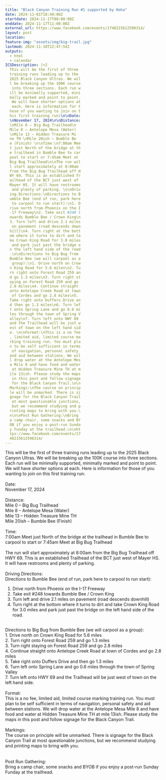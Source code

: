 ```yaml
---
title: "Black Canyon Training Run #1 supported by Hoka"
date: 2024-11-01T18:49:00Z
startdate: 2024-11-17T08:00:00Z
enddate: 2024-11-17T11:00:00Z
external_url: https://www.facebook.com/events/1748215612596314/
layout: post
location: 
feature-img: "assets/img/big-trail.jpg"
lastmod: 2024-11-18T22:47:54Z
outputs:
  - html
  - calendar
ICSDescription: |+2
  This will be the first of three   training runs leading up to the   2025 Black Canyon Ultras. We wil  l be breaking up the 100K course   into three sections. Each run w  ill be minimally supported, mini  mally marked and point to point.   We will have shorter options at   each. Here is information for t  hose of you wanting to join on t  his first training run:\n\nDate:  \nNovember 17, 2024\n\nDistance:  \nMile 0 – Big Bug Trailhead\n  Mile 8 – Antelope Mesa (Water)  \nMile 13 – Hidden Treasure Mi  ne TH \nMile 20ish – Bumble Be  e (Finish) \n\nTime:\n7:00am Mee  t just North of the bridge at th  e trailhead in Bumble Bee to car  pool to start or 7:45am Meet at   Big Bug Trailhead\n\nThe run wil  l start approximately at 8:00am   from the Big Bug Trailhead off H  WY 69. This is an established Tr  ailhead of the BCT just west of   Mayer HS. It will have restrooms   and plenty of parking. \n\nDriv  ing Directions:\nDirections to B  umble Bee (end of run, park here   to carpool to run start):\n1. D  rive north from Phoenix on the I  -17 Freeway\n2. Take exit #248 t  owards Bumble Bee / Crown King\n  3. Turn left and drive 2.1 miles   on pavement (road descends down  hill)\n4. Turn right at the bott  om where it turns to dirt and ta  ke Crown King Road for 3.0 miles   and park just past the bridge o  n the left hand side of the road  .\n\nDirections to Big Bug from   Bumble Bee (we will carpool as a   group):\n1. Drive north on Crow  n King Road for 5.6 miles\n2. Tu  rn right onto Forest Road 259 an  d go 1.3 miles\n3. Turn right st  aying on Forest Road 259 and go   2.8 miles\n4. Continue straight   onto Antelope Creek Road at town   of Cordes and go 2.8 miles\n5.   Take right onto Duffers Drive an  d then go 1.3 miles\n6. Turn lef  t onto Spring Lane and go 0.6 mi  les through the town of Spring V  alley\n7. Turn left onto HWY 69   and the Trailhead will be just w  est of town on the left hand sid  e. \n\nFormat:\nThis is a no fee  , limited aid, limited course ma  rking training run. You must pla  n to be self sufficient in terms   of navigation, personal safety   and aid between stations. We wil  l drop water at the Antelope Mes  a Mile 8 and have food and water   at Hidden Treasure Mine TH at m  ile 13ish. Please study the maps   in this post and follow signage   for the Black Canyon Trail.\n\n  Markings:\nThe course on princip  le will be unmarked. There is si  gnage for the Black Canyon Trail   at most questionable junctions,   but we recommend studying and p  rinting maps to bring with you.\  n\n\nPost Run Gathering:\nBring   a camp chair, some snacks and BY  OB if you enjoy a post-run Sunda  y Funday at the trailhead.\n\nht  tps://www.facebook.com/events/17  48215612596314/
---
```


This will be the first of three training runs leading up to the 2025 Black Canyon Ultras. We will be breaking up the 100K course into three sections. Each run will be minimally supported, minimally marked and point to point. We will have shorter options at each. Here is information for those of you wanting to join on this first training run&#58;<br>
  <br>
  Date&#58;<br>
  November 17, 2024<br>
  <br>
  Distance&#58;<br>
  Mile 0 – Big Bug Trailhead<br>
  Mile 8 – Antelope Mesa (Water)<br>
  Mile 13 – Hidden Treasure Mine TH <br>
  Mile 20ish – Bumble Bee (Finish) <br>
  <br>
  Time&#58;<br>
  7&#58;00am Meet just North of the bridge at the trailhead in Bumble Bee to carpool to start or 7&#58;45am Meet at Big Bug Trailhead<br>
  <br>
  The run will start approximately at 8&#58;00am from the Big Bug Trailhead off HWY 69. This is an established Trailhead of the BCT just west of Mayer HS. It will have restrooms and plenty of parking. <br>
  <br>
  Driving Directions&#58;<br>
  Directions to Bumble Bee (end of run, park here to carpool to run start)&#58;<br>
  1. Drive north from Phoenix on the I-17 Freeway<br>
  2. Take exit #248 towards Bumble Bee / Crown King<br>
  3. Turn left and drive 2.1 miles on pavement (road descends downhill)<br>
  4. Turn right at the bottom where it turns to dirt and take Crown King Road for 3.0 miles and park just past the bridge on the left hand side of the road.<br>
  <br>
  Directions to Big Bug from Bumble Bee (we will carpool as a group)&#58;<br>
  1. Drive north on Crown King Road for 5.6 miles<br>
  2. Turn right onto Forest Road 259 and go 1.3 miles<br>
  3. Turn right staying on Forest Road 259 and go 2.8 miles<br>
  4. Continue straight onto Antelope Creek Road at town of Cordes and go 2.8 miles<br>
  5. Take right onto Duffers Drive and then go 1.3 miles<br>
  6. Turn left onto Spring Lane and go 0.6 miles through the town of Spring Valley<br>
  7. Turn left onto HWY 69 and the Trailhead will be just west of town on the left hand side. <br>
  <br>
  Format&#58;<br>
  This is a no fee, limited aid, limited course marking training run. You must plan to be self sufficient in terms of navigation, personal safety and aid between stations. We will drop water at the Antelope Mesa Mile 8 and have food and water at Hidden Treasure Mine TH at mile 13ish. Please study the maps in this post and follow signage for the Black Canyon Trail.<br>
  <br>
  Markings&#58;<br>
  The course on principle will be unmarked. There is signage for the Black Canyon Trail at most questionable junctions, but we recommend studying and printing maps to bring with you.<br>
  <br>
  <br>
  Post Run Gathering&#58;<br>
  Bring a camp chair, some snacks and BYOB if you enjoy a post-run Sunday Funday at the trailhead.<br>
  <br>
  

